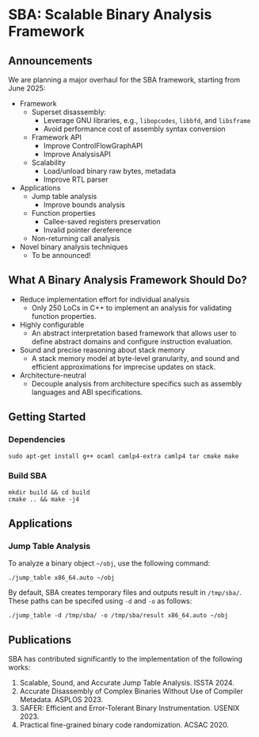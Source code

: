 # SBA: Scalable Binary Analysis Framework

## Announcements
We are planning a major overhaul for the SBA framework, starting from June 2025:
* Framework
  - Superset disassembly:
    - Leverage GNU libraries, e.g., `libopcodes`, `libbfd`, and `libsframe`
    - Avoid performance cost of assembly syntax conversion
  - Framework API
    - Improve ControlFlowGraphAPI
    - Improve AnalysisAPI
  - Scalability
    - Load/unload binary raw bytes, metadata
    - Improve RTL parser
* Applications
  - Jump table analysis
    - Improve bounds analysis
  - Function properties
    - Callee-saved registers preservation
    - Invalid pointer dereference
  - Non-returning call analysis
* Novel binary analysis techniques
  - To be announced!

## What A Binary Analysis Framework Should Do?
* Reduce implementation effort for individual analysis
  - Only 250 LoCs in C++ to implement an analysis for validating function properties.
* Highly configurable
  - An abstract interpretation based framework that allows user to define abstract domains and configure instruction evaluation.
* Sound and precise reasoning about stack memory
  - A stack memory model at byte-level granularity, and sound and efficient approximations for imprecise updates on stack.
* Architecture-neutral
  - Decouple analysis from architecture specifics such as assembly languages and ABI specifications.

## Getting Started
### Dependencies
```
sudo apt-get install g++ ocaml camlp4-extra camlp4 tar cmake make
```
### Build SBA
```
mkdir build && cd build
cmake .. && make -j4
```

## Applications
### Jump Table Analysis
To analyze a binary object `~/obj`, use the following command:
```
./jump_table x86_64.auto ~/obj
```
By default, SBA creates temporary files and outputs result in `/tmp/sba/`. These paths can be specifed using `-d` and `-o` as follows:
```
./jump_table -d /tmp/sba/ -o /tmp/sba/result x86_64.auto ~/obj
```

## Publications
SBA has contributed significantly to the implementation of the following works:
1. Scalable, Sound, and Accurate Jump Table Analysis. ISSTA 2024.
2. Accurate Disassembly of Complex Binaries Without Use of Compiler Metadata. ASPLOS 2023.
3. SAFER: Efficient and Error-Tolerant Binary Instrumentation. USENIX 2023.
4. Practical fine-grained binary code randomization. ACSAC 2020.
